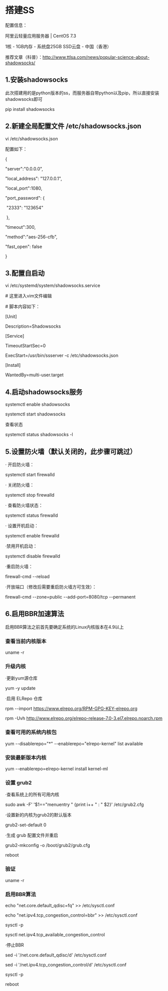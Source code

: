# 搭建SS

配置信息：

阿里云轻量应用服务器 | CentOS 7.3 

1核 - 1GB内存 - 系统盘25GB SSD云盘 - 中国（香港）

推荐文章（科普）：http://www.ttlsa.com/news/popular-science-about-shadowsocks/

## 1.安装shadowsocks

此次搭建用的是python版本的ss，而服务器自带python以及pip，所以直接安装shadowsocks即可

pip install shadowsocks

## 2.新建全局配置文件 /etc/shadowsocks.json

vi /etc/shadowsocks.json

配置如下：

{

  "server":"0.0.0.0",

  "local_address": "127.0.0.1",

  "local_port":1080,

  "port_password": {

​        "2333": "123654"

​    },

  "timeout":300,

  "method":"aes-256-cfb",

  "fast_open": false

}

## 3.配置自启动

vi /etc/systemd/system/shadowsocks.service



\# 这里进入vim文件编辑

\# 脚本内容如下：

[Unit]

Description=Shadowsocks

 

[Service]

TimeoutStartSec=0

ExecStart=/usr/bin/ssserver -c /etc/shadowsocks.json

 

[Install]

WantedBy=multi-user.target

## 4.启动shadowsocks服务

systemctl enable shadowsocks

systemctl start shadowsocks

查看状态

systemctl status shadowsocks -l

## 5.设置防火墙（默认关闭的，此步骤可跳过）

· 开启防火墙：

systemctl start firewalld

· 关闭防火墙：

systemctl stop firewalld

· 查看防火墙状态：

systemctl status firewalld

· 设置开机启动：

systemctl enable firewalld

·禁用开机启动：

systemctl disable firewalld

·重启防火墙：

firewall-cmd --reload

·开放端口（修改后需要重启防火墙方可生效）：

firewall-cmd --zone=public --add-port=8080/tcp --permanent

## 6.启用BBR加速算法

启用BBR算法之前首先要确定系统的Linux内核版本在4.9以上

### 查看当前内核版本

uname -r

### 升级内核

·更新yum源仓库

yum -y update

·启用 ELRepo 仓库

rpm --import https://www.elrepo.org/RPM-GPG-KEY-elrepo.org

rpm -Uvh http://www.elrepo.org/elrepo-release-7.0-3.el7.elrepo.noarch.rpm

### 查看可用的系统内核包

yum --disablerepo="*" --enablerepo="elrepo-kernel" list available

### 安装最新版本内核

yum --enablerepo=elrepo-kernel install kernel-ml

### 设置 grub2

·查看系统上的所有可用内核

sudo awk -F\' '$1=="menuentry " {print i++ " : " $2}' /etc/grub2.cfg

·设置新的内核为grub2的默认版本

grub2-set-default 0

·生成 grub 配置文件并重启

grub2-mkconfig -o /boot/grub2/grub.cfg

reboot

### 验证

uname -r

### 启用BBR算法

echo "net.core.default_qdisc=fq" >> /etc/sysctl.conf

echo "net.ipv4.tcp_congestion_control=bbr" >> /etc/sysctl.conf

sysctl -p

sysctl net.ipv4.tcp_available_congestion_control

·停止BBR

sed -i '/net.core.default_qdisc/d' /etc/sysctl.conf 

sed -i '/net.ipv4.tcp_congestion_control/d' /etc/sysctl.conf 

sysctl -p    

reboot